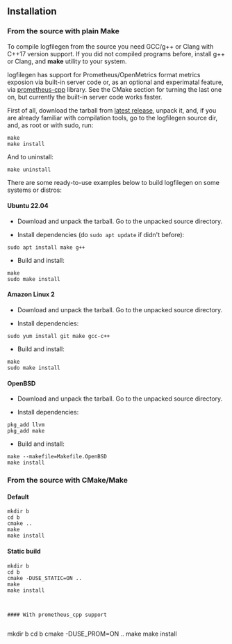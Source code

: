 ## Installation

### From the source with plain Make

To compile logfilegen from the source you need GCC/g++ or Clang with C++17 version support. If you did not compiled programs before, install g++ or Clang, and **make** utility to your system.

logfilegen has support for Prometheus/OpenMetrics format metrics exposion via built-in server code or, as an optional and experimatal feature, via [prometheus-cpp](https://github.com/jupp0r/prometheus-cpp) library. See the CMake section for turning the last one on, but currently the built-in server code works faster.

First of all, download the tarball from [latest release](https://github.com/psemiletov/logfilegen/releases/latest), unpack it, and, if you are already familiar with compilation tools, go to the logfilegen source dir, and, as root or with sudo, run:

```console
make
make install
```

And to uninstall:

```console
make uninstall
```

There are some ready-to-use examples below to build logfilegen on some systems or distros:


#### Ubuntu 22.04

- Download and unpack the tarball. Go to the unpacked source directory.

- Install dependencies (do ```sudo apt update``` if didn't before):

```console
sudo apt install make g++
```

- Build and install:

```console
make
sudo make install
```


#### Amazon Linux 2

- Download and unpack the tarball. Go to the unpacked source directory.

- Install dependencies:

```console
sudo yum install git make gcc-c++
```

- Build and install:

```console
make
sudo make install
```


#### OpenBSD

- Download and unpack the tarball. Go to the unpacked source directory.

- Install dependencies:

```console
pkg_add llvm
pkg_add make
```
- Build and install:


```console
make --makefile=Makefile.OpenBSD
make install
```


### From the source with CMake/Make


#### Default


```
mkdir b
cd b
cmake ..
make
make install
```

#### Static build


```
mkdir b
cd b
cmake -DUSE_STATIC=ON ..
make
make install



#### With prometheus_cpp support


```
mkdir b
cd b
cmake -DUSE_PROM=ON ..
make
make install
```
